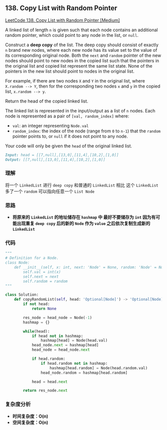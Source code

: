 ## **138. Copy List with Random Pointer**

[LeetCode 138. Copy List with Random Pointer [Medium]](https://leetcode.com/problems/copy-list-with-random-pointer/description/)

A linked list of length `n` is given such that each node contains an additional random pointer, which could point to any node in the list, or `null`.

Construct a **deep copy** of the list. The deep copy should consist of exactly `n` brand new nodes, where each new node has its value set to the value of its corresponding original node. Both the `next` and `random` pointer of the new nodes should point to new nodes in the copied list such that the pointers in the original list and copied list represent the same list state. None of the pointers in the new list should point to nodes in the original list.

For example, if there are two nodes `X` and `Y` in the original list, where `X.random --> Y`, then for the corresponding two nodes `x` and `y` in the copied list, `x.random --> y`.

Return the head of the copied linked list.

The linked list is represented in the input/output as a list of `n` nodes. Each node is represented as a pair of `[val, random_index]` where:

* `val`: an integer representing `Node.val`
* `random_index`: the index of the node (range from `0` to `n-1`) that the `random` pointer points to, or `null` if it does not point to any node.

Your code will only be given the `head` of the original linked list.

```markdown
Input: head = [[7,null],[13,0],[11,4],[10,2],[1,0]]
Output: [[7,null],[13,0],[11,4],[10,2],[1,0]]
```

### **理解**
将一个 `LinkedList` 进行 `deep copy` 和普通的 `LinkedList` 相比 这个 `LinkedList` 多了一个 `random` 可以指向任意一个 `List Node`

### **思路**
* **将原来的 `LinkedList` 的地址储存在 `hashmap` 中 最好不要储存为 `int` 因为有可能出现重复 `deep copy` 后的新的 `Node` 作为 `value` 之后依次复制生成新的 `LinkedList`**


### **代码**

``` python
"""
# Definition for a Node.
class Node:
    def __init__(self, x: int, next: 'Node' = None, random: 'Node' = None):
        self.val = int(x)
        self.next = next
        self.random = random
"""

class Solution:
    def copyRandomList(self, head: 'Optional[Node]') -> 'Optional[Node]':
        if not head:
            return None

        res_node = head_node = Node(-1)
        hashmap = {}

        while(head):
            if head not in hashmap:
                hashmap[head] = Node(head.val)
            head_node.next = hashmap[head]
            head_node = head_node.next

            if head.random:
                if head.random not in hashmap:
                    hashmap[head.random] = Node(head.random.val)
                head_node.random = hashmap[head.random]

            head = head.next

        return res_node.next
```

### **复杂度分析**
* **时间复杂度：O(n)**
* **空间复杂度：O(n)**
